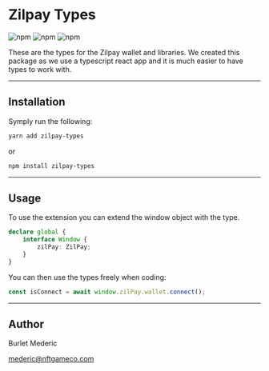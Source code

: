 # Zilpay Types

![npm](https://img.shields.io/npm/dm/@nft-game-co/zilpay-types?color=orange)
![npm](https://img.shields.io/npm/l/@nft-game-co/zilpay-types?color=orange)
![npm](https://img.shields.io/npm/v/@nft-game-co/zilpay-types)

These are the types for the Zilpay  wallet and libraries. We created this package as we use a typescript react app and it is much easier to have types to work with.

---

## Installation

Symply run the following:

```bash
yarn add zilpay-types
```

or

```bash
npm install zilpay-types
```

---

## Usage

To use the extension you can extend the window object with the type.

```ts
declare global {
    interface Window {
        zilPay: ZilPay;
    }
}
```

You can then use the types freely when coding:


```ts
const isConnect = await window.zilPay.wallet.connect();
```

---

## Author

Burlet Mederic 

mederic@nftgameco.com
